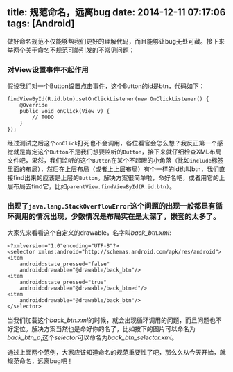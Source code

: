 title: 规范命名，远离bug
date: 2014-12-11 07:17:06
tags: [Android]
---
做好命名规范不仅能够帮我们更好的理解代码，而且能够让bug无处可藏。接下来举两个关于命名不规范可能引发的不常见问题：

### 对View设置事件不起作用

假设我们对一个Button设置点击事件，这个Button的id是btn，代码如下：

    findViewById(R.id.btn).setOnClickListener(new OnClickListener() {
    	@Override
    	public void onClick(View v) {
    		// TODO
    	}
    });
    
经过测试之后这个`onClick`打死也不会调用，各位看官会怎么想？我反正第一个感觉就是肯定这个`Button`不是我们想要监听的`Button`，接下来就仔细检查XML布局文件吧，果然，我们监听的这个`Button`在某个不起眼的小角落（比如`include`标签里面的布局），然后在上层布局（或者上上层布局）有个一样的id也叫btn，我们直接find出来的应该是上层的`Button`。解决方案很简单啦，命好名吧，或者用它的上层布局去find它，比如`parentView.findViewById(R.id.btn)`。

### 出现了`java.lang.StackOverflowError`这个问题的出现一般都是有循环调用的情况出现，少数情况是布局实在是太深了，嵌套的太多了。

大家先来看看这个自定义的drawable，名字叫*back_btn.xml*:
    
    <?xmlversion="1.0"encoding="UTF-8"?>
    <selector xmlns:android="http://schemas.android.com/apk/res/android">
    <item
    	android:state_pressed="false"
    	android:drawable="@drawable/back_btn"/>
    <item
    	android:state_pressed="true"
    	android:drawable="@drawable/back_btned"/>
    <item 
    	android:drawable="@drawable/back_btn"/>
    </selector>
    
当我们加载这个*back_btn.xml*的时候，就会出现循环调用的问题，而且问题也不好定位。解决方案当然也是命好你的名了，比如按下的图片可以命名为*back_btn_p*,这个*selector*可以命名为*back_btn_selector.xml*。

通过上面两个范例，大家应该知道命名的规范重要性了吧，那么久从今天开始，就规范命名，远离bug吧！
